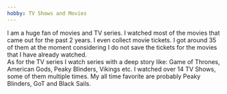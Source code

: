 ```yaml
---
hobby: TV Shows and Movies
---
```

 
I am a huge fan of movies and TV series. I watched most of the movies that came out for the past 2 years. I even collect movie tickets.
I got around 35 of them at the moment considering I do not save the tickets for the movies that I have already watched.<br> As for the TV series I
watch series with a deep story like: Game of Thrones, American Gods, Peaky Blinders, Vikings etc. I watched over 14 TV Shows, some of them multiple times.
My all time favorite are probably Peaky Blinders, GoT and Black Sails.